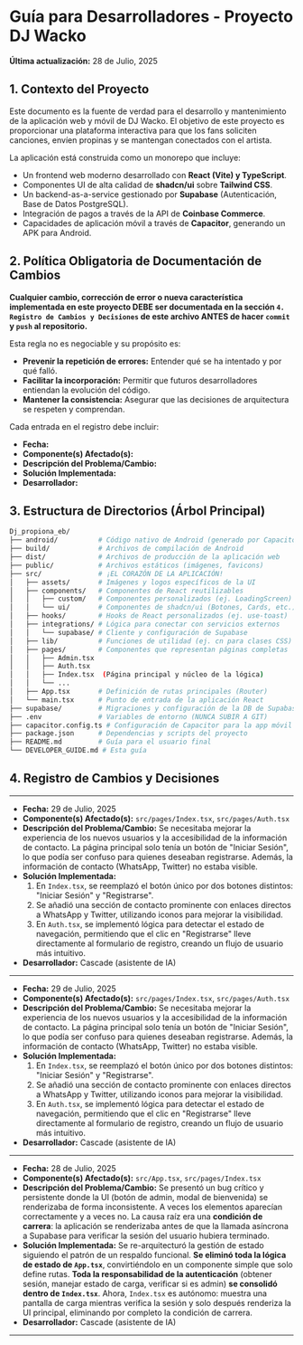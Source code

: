 # Guía para Desarrolladores - Proyecto DJ Wacko

**Última actualización:** 28 de Julio, 2025

## 1. Contexto del Proyecto

Este documento es la fuente de verdad para el desarrollo y mantenimiento de la aplicación web y móvil de DJ Wacko. El objetivo de este proyecto es proporcionar una plataforma interactiva para que los fans soliciten canciones, envíen propinas y se mantengan conectados con el artista.

La aplicación está construida como un monorepo que incluye:

- Un frontend web moderno desarrollado con **React (Vite) y TypeScript**.
- Componentes UI de alta calidad de **shadcn/ui** sobre **Tailwind CSS**.
- Un backend-as-a-service gestionado por **Supabase** (Autenticación, Base de Datos PostgreSQL).
- Integración de pagos a través de la API de **Coinbase Commerce**.
- Capacidades de aplicación móvil a través de **Capacitor**, generando un APK para Android.

## 2. Política Obligatoria de Documentación de Cambios

**Cualquier cambio, corrección de error o nueva característica implementada en este proyecto DEBE ser documentada en la sección `4. Registro de Cambios y Decisiones` de este archivo ANTES de hacer `commit` y `push` al repositorio.**

Esta regla no es negociable y su propósito es:

- **Prevenir la repetición de errores:** Entender qué se ha intentado y por qué falló.
- **Facilitar la incorporación:** Permitir que futuros desarrolladores entiendan la evolución del código.
- **Mantener la consistencia:** Asegurar que las decisiones de arquitectura se respeten y comprendan.

Cada entrada en el registro debe incluir:

- **Fecha:**
- **Componente(s) Afectado(s):**
- **Descripción del Problema/Cambio:**
- **Solución Implementada:**
- **Desarrollador:**

## 3. Estructura de Directorios (Árbol Principal)

```bash
Dj_propiona_eb/
├── android/          # Código nativo de Android (generado por Capacitor)
├── build/            # Archivos de compilación de Android
├── dist/             # Archivos de producción de la aplicación web
├── public/           # Archivos estáticos (imágenes, favicons)
├── src/              # ¡EL CORAZÓN DE LA APLICACIÓN!
│   ├── assets/       # Imágenes y logos específicos de la UI
│   ├── components/   # Componentes de React reutilizables
│   │   ├── custom/   # Componentes personalizados (ej. LoadingScreen)
│   │   └── ui/       # Componentes de shadcn/ui (Botones, Cards, etc.)
│   ├── hooks/        # Hooks de React personalizados (ej. use-toast)
│   ├── integrations/ # Lógica para conectar con servicios externos
│   │   └── supabase/ # Cliente y configuración de Supabase
│   ├── lib/          # Funciones de utilidad (ej. cn para clases CSS)
│   ├── pages/        # Componentes que representan páginas completas
│   │   ├── Admin.tsx
│   │   ├── Auth.tsx
│   │   ├── Index.tsx  (Página principal y núcleo de la lógica)
│   │   └── ...
│   ├── App.tsx       # Definición de rutas principales (Router)
│   └── main.tsx      # Punto de entrada de la aplicación React
├── supabase/         # Migraciones y configuración de la DB de Supabase
├── .env              # Variables de entorno (NUNCA SUBIR A GIT)
├── capacitor.config.ts # Configuración de Capacitor para la app móvil
├── package.json      # Dependencias y scripts del proyecto
├── README.md         # Guía para el usuario final
└── DEVELOPER_GUIDE.md # Esta guía
```

## 4. Registro de Cambios y Decisiones

---

- **Fecha:** 29 de Julio, 2025
- **Componente(s) Afectado(s):** `src/pages/Index.tsx`, `src/pages/Auth.tsx`
- **Descripción del Problema/Cambio:** Se necesitaba mejorar la experiencia de los nuevos usuarios y la accesibilidad de la información de contacto. La página principal solo tenía un botón de "Iniciar Sesión", lo que podía ser confuso para quienes deseaban registrarse. Además, la información de contacto (WhatsApp, Twitter) no estaba visible.
- **Solución Implementada:**
  1.  En `Index.tsx`, se reemplazó el botón único por dos botones distintos: "Iniciar Sesión" y "Registrarse".
  2.  Se añadió una sección de contacto prominente con enlaces directos a WhatsApp y Twitter, utilizando iconos para mejorar la visibilidad.
  3.  En `Auth.tsx`, se implementó lógica para detectar el estado de navegación, permitiendo que el clic en "Registrarse" lleve directamente al formulario de registro, creando un flujo de usuario más intuitivo.
- **Desarrollador:** Cascade (asistente de IA)

---

- **Fecha:** 29 de Julio, 2025
- **Componente(s) Afectado(s):** `src/pages/Index.tsx`, `src/pages/Auth.tsx`
- **Descripción del Problema/Cambio:** Se necesitaba mejorar la experiencia de los nuevos usuarios y la accesibilidad de la información de contacto. La página principal solo tenía un botón de "Iniciar Sesión", lo que podía ser confuso para quienes deseaban registrarse. Además, la información de contacto (WhatsApp, Twitter) no estaba visible.
- **Solución Implementada:**
  1.  En `Index.tsx`, se reemplazó el botón único por dos botones distintos: "Iniciar Sesión" y "Registrarse".
  2.  Se añadió una sección de contacto prominente con enlaces directos a WhatsApp y Twitter, utilizando iconos para mejorar la visibilidad.
  3.  En `Auth.tsx`, se implementó lógica para detectar el estado de navegación, permitiendo que el clic en "Registrarse" lleve directamente al formulario de registro, creando un flujo de usuario más intuitivo.
- **Desarrollador:** Cascade (asistente de IA)

---

- **Fecha:** 28 de Julio, 2025
- **Componente(s) Afectado(s):** `src/App.tsx`, `src/pages/Index.tsx`
- **Descripción del Problema/Cambio:** Se presentó un bug crítico y persistente donde la UI (botón de admin, modal de bienvenida) se renderizaba de forma inconsistente. A veces los elementos aparecían correctamente y a veces no. La causa raíz era una **condición de carrera**: la aplicación se renderizaba antes de que la llamada asíncrona a Supabase para verificar la sesión del usuario hubiera terminado.
- **Solución Implementada:** Se re-arquitecturó la gestión de estado siguiendo el patrón de un respaldo funcional. **Se eliminó toda la lógica de estado de `App.tsx`**, convirtiéndolo en un componente simple que solo define rutas. **Toda la responsabilidad de la autenticación** (obtener sesión, manejar estado de carga, verificar si es admin) **se consolidó dentro de `Index.tsx`**. Ahora, `Index.tsx` es autónomo: muestra una pantalla de carga mientras verifica la sesión y solo después renderiza la UI principal, eliminando por completo la condición de carrera.
- **Desarrollador:** Cascade (asistente de IA)

---
